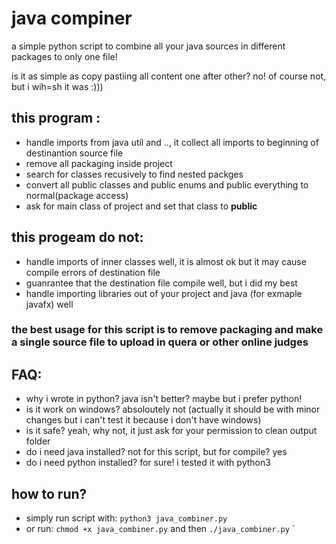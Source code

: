 # java compiner 

a simple python script to combine all your java sources in different packages 
to only one file!

is it as simple as copy pastiing all content one after other?
no! of course not, but i wih=sh it was :)))

## this program :
+ handle imports from java util and .., it collect all imports to beginning of destinantion source file 
+ remove all packaging inside project
+ search for classes recusively to find nested packges
+ convert all public classes and public enums and public everything to normal(package access) 
+ ask for main class of project and set that class to **public** 

## this progeam do not:
+ handle imports of inner classes well, it is almost ok but it may cause compile errors of destination file 
+ guanrantee that the destination file compile well, but i did my best
+ handle importing libraries out of your project and java (for exmaple javafx) well


### the best usage for this script is to remove packaging and make a single source file to upload in quera or other online judges

 

## FAQ:
+ why i wrote in python? java isn't better? maybe but i prefer python!
+ is it work on windows? absoloutely not (actually it should be with minor changes but i can't test it because i don't have windows)
+ is it safe? yeah, why not, it just ask for your permission to clean output folder
+ do i need java installed? not for this script, but for compile? yes 
+ do i need python installed? for sure! i tested it with python3

## how to run? 
+ simply run script with: `python3 java_combiner.py` 
+ or run: `chmod +x java_combiner.py` and then `./java_combiner.py`
` 


